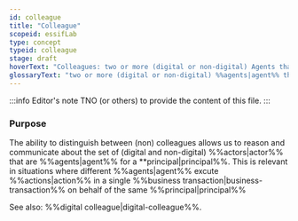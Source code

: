 ```yaml
---
id: colleague
title: "Colleague"
scopeid: essifLab
type: concept
typeid: colleague
stage: draft
hoverText: "Colleagues: two or more (digital or non-digital) Agents that have the same Principal (i.e. Party on whose behalf they exeucte Actions)."
glossaryText: "two or more (digital or non-digital) %%agents|agent%% that have the same %%principal|principal%% (i.e. %%party|party%% on whose behalf they exeucte %%actions|action%%)."
---
```


:::info Editor's note
TNO (or others) to provide the content of this file.
:::

### Purpose
The ability to distinguish between (non) colleagues allows us to reason and communicate about the set of (digital and non-digital) %%actors|actor%% that are %%agents|agent%% for a **principal|principal%%. This is relevant in situations where different %%agents|agent%% excute %%actions|action%% in a single %%business transaction|business-transaction%% on behalf of the same %%principal|principal%%

See also: %%digital colleague|digital-colleague%%.

